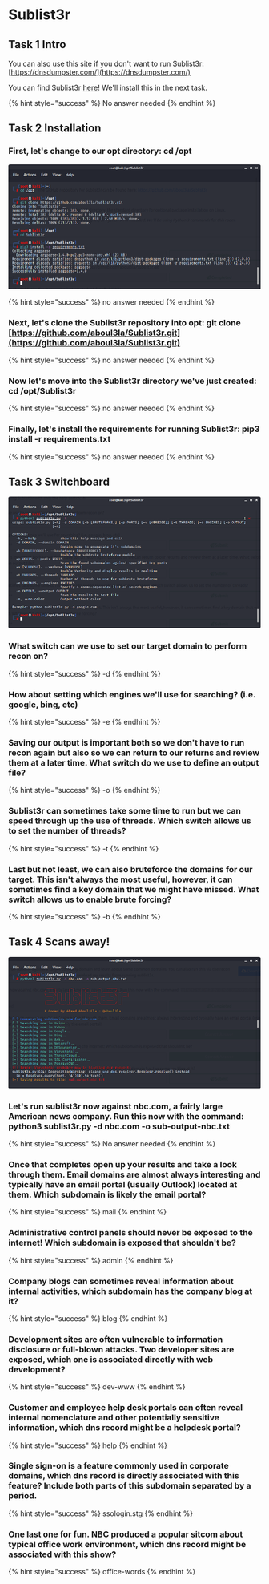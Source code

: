 # Sublist3r

## Task 1 Intro

You can also use this site if you don't want to run Sublist3r: [https://dnsdumpster.com/](https://dnsdumpster.com/)

You can find Sublist3r [here](https://github.com/aboul3la/Sublist3r)! We'll install this in the next task.

{% hint style="success" %}
No answer needed
{% endhint %}

## Task 2 Installation

### First, let's change to our opt directory: cd /opt

![](../.gitbook/assets/image%20%28228%29.png)

{% hint style="success" %}
no answer needed
{% endhint %}

### Next, let's clone the Sublist3r repository into opt: git clone [https://github.com/aboul3la/Sublist3r.git](https://github.com/aboul3la/Sublist3r.git)

{% hint style="success" %}
no answer needed
{% endhint %}

### Now let's move into the Sublist3r directory we've just created: cd /opt/Sublist3r

{% hint style="success" %}
no answer needed
{% endhint %}

### Finally, let's install the requirements for running Sublist3r: pip3 install -r requirements.txt

{% hint style="success" %}
no answer needed
{% endhint %}

## Task 3 Switchboard

![](../.gitbook/assets/image%20%28231%29.png)

### What switch can we use to set our target domain to perform recon on?

{% hint style="success" %}
-d
{% endhint %}

### How about setting which engines we'll use for searching? \(i.e. google, bing, etc\)

{% hint style="success" %}
-e
{% endhint %}

### Saving our output is important both so we don't have to run recon again but also so we can return to our returns and review them at a later time. What switch do we use to define an output file?

{% hint style="success" %}
-o
{% endhint %}

### Sublist3r can sometimes take some time to run but we can speed through up the use of threads. Which switch allows us to set the number of threads?

{% hint style="success" %}
-t
{% endhint %}

### Last but not least, we can also bruteforce the domains for our target. This isn't always the most useful, however, it can sometimes find a key domain that we might have missed. What switch allows us to enable brute forcing?

{% hint style="success" %}
-b
{% endhint %}

## Task 4 Scans away!

![](../.gitbook/assets/image%20%28230%29.png)

### Let's run sublist3r now against nbc.com, a fairly large American news company. Run this now with the command: python3 sublist3r.py -d nbc.com -o sub-output-nbc.txt

{% hint style="success" %}
No answer needed
{% endhint %}

### Once that completes open up your results and take a look through them. Email domains are almost always interesting and typically have an email portal \(usually Outlook\) located at them. Which subdomain is likely the email portal?

{% hint style="success" %}
mail
{% endhint %}

### Administrative control panels should never be exposed to the internet! Which subdomain is exposed that shouldn't be?

{% hint style="success" %}
admin
{% endhint %}

### Company blogs can sometimes reveal information about internal activities, which subdomain has the company blog at it?

{% hint style="success" %}
blog
{% endhint %}

### Development sites are often vulnerable to information disclosure or full-blown attacks. Two developer sites are exposed, which one is associated directly with web development?

{% hint style="success" %}
dev-www
{% endhint %}

### Customer and employee help desk portals can often reveal internal nomenclature and other potentially sensitive information, which dns record might be a helpdesk portal?

{% hint style="success" %}
help
{% endhint %}

### Single sign-on is a feature commonly used in corporate domains, which dns record is directly associated with this feature? Include both parts of this subdomain separated by a period.

{% hint style="success" %}
ssologin.stg
{% endhint %}

### One last one for fun. NBC produced a popular sitcom about typical office work environment, which dns record might be associated with this show?

{% hint style="success" %}
office-words
{% endhint %}

